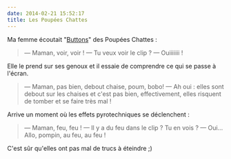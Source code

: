 ```yaml
---
date: 2014-02-21 15:52:17
title: Les Poupées Chattes
---
```


Ma femme écoutait "[Buttons](https://www.youtube.com/watch?v=VCLxJd1d84s)" des Poupées Chattes :

> — Maman, voir, voir !
> — Tu veux voir le clip ?
> — Ouiiiiiii !

Elle le prend sur ses genoux et il essaie de comprendre ce qui se passe à l'écran.

> — Maman, pas bien, debout chaise, poum, bobo!
> — Ah oui : elles sont debout sur les chaises et c'est pas bien, effectivement, elles risquent de tomber et se faire très mal !

Arrive un moment où les effets pyrotechniques se déclenchent :

> — Maman, feu, feu !
> — Il y a du feu dans le clip ? Tu en vois ?
> — Oui... Allo, pompin, au feu, au feu !

C'est sûr qu'elles ont pas mal de trucs à éteindre ;)
